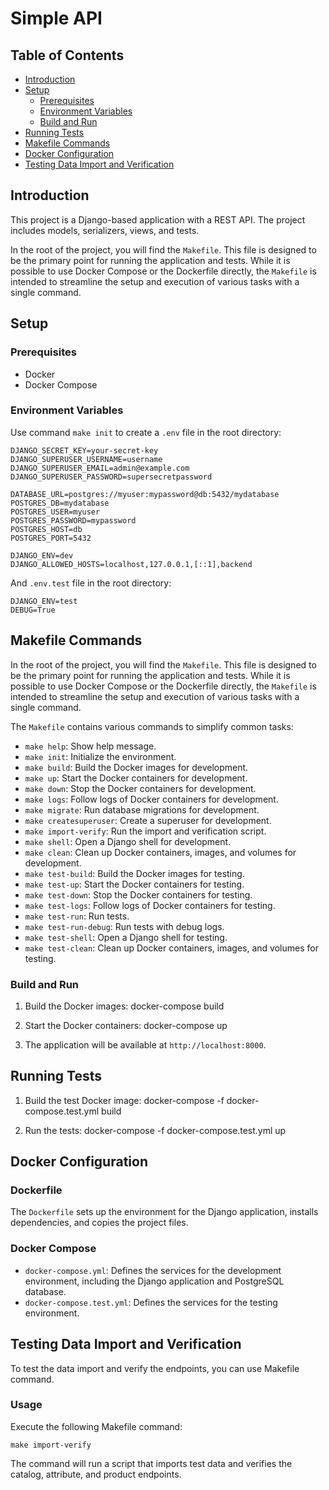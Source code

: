 # Simple API

## Table of Contents

- [Introduction](#introduction)
- [Setup](#setup)
  - [Prerequisites](#prerequisites)
  - [Environment Variables](#environment-variables)
  - [Build and Run](#makefile-commands)
- [Running Tests](#makefile-commands)
- [Makefile Commands](#makefile-commands)
- [Docker Configuration](#docker-configuration)
- [Testing Data Import and Verification](#testing-data-import-and-verification)

## Introduction

This project is a Django-based application with a REST API. The project includes models, serializers, views, and tests.

In the root of the project, you will find the `Makefile`. This file is designed to be the primary point for running the application and tests. While it is possible to use Docker Compose or the Dockerfile directly, the `Makefile` is intended to streamline the setup and execution of various tasks with a single command.

## Setup

### Prerequisites

- Docker
- Docker Compose

### Environment Variables

Use command `make init` to create a `.env` file in the root directory:

```
DJANGO_SECRET_KEY=your-secret-key
DJANGO_SUPERUSER_USERNAME=username
DJANGO_SUPERUSER_EMAIL=admin@example.com
DJANGO_SUPERUSER_PASSWORD=supersecretpassword

DATABASE_URL=postgres://myuser:mypassword@db:5432/mydatabase
POSTGRES_DB=mydatabase
POSTGRES_USER=myuser
POSTGRES_PASSWORD=mypassword
POSTGRES_HOST=db
POSTGRES_PORT=5432

DJANGO_ENV=dev
DJANGO_ALLOWED_HOSTS=localhost,127.0.0.1,[::1],backend
```

And `.env.test` file in the root directory:

```
DJANGO_ENV=test
DEBUG=True
```

## Makefile Commands

In the root of the project, you will find the `Makefile`. This file is designed to be the primary point for running the application and tests. While it is possible to use Docker Compose or the Dockerfile directly, the `Makefile` is intended to streamline the setup and execution of various tasks with a single command.

The `Makefile` contains various commands to simplify common tasks:

- `make help`: Show help message.
- `make init`: Initialize the environment.
- `make build`: Build the Docker images for development.
- `make up`: Start the Docker containers for development.
- `make down`: Stop the Docker containers for development.
- `make logs`: Follow logs of Docker containers for development.
- `make migrate`: Run database migrations for development.
- `make createsuperuser`: Create a superuser for development.
- `make import-verify`: Run the import and verification script.
- `make shell`: Open a Django shell for development.
- `make clean`: Clean up Docker containers, images, and volumes for development.
- `make test-build`: Build the Docker images for testing.
- `make test-up`: Start the Docker containers for testing.
- `make test-down`: Stop the Docker containers for testing.
- `make test-logs`: Follow logs of Docker containers for testing.
- `make test-run`: Run tests.
- `make test-run-debug`: Run tests with debug logs.
- `make test-shell`: Open a Django shell for testing.
- `make test-clean`: Clean up Docker containers, images, and volumes for testing.

### Build and Run

1. Build the Docker images:
   docker-compose build

2. Start the Docker containers:
   docker-compose up

3. The application will be available at `http://localhost:8000`.

## Running Tests

1. Build the test Docker image:
   docker-compose -f docker-compose.test.yml build

2. Run the tests:
   docker-compose -f docker-compose.test.yml up

## Docker Configuration

### Dockerfile

The `Dockerfile` sets up the environment for the Django application, installs dependencies, and copies the project files.

### Docker Compose

- `docker-compose.yml`: Defines the services for the development environment, including the Django application and PostgreSQL database.
- `docker-compose.test.yml`: Defines the services for the testing environment.

## Testing Data Import and Verification

To test the data import and verify the endpoints, you can use Makefile command.

### Usage

Execute the following Makefile command:

`make import-verify`

The command will run a script that imports test data and verifies the catalog, attribute, and product endpoints.

